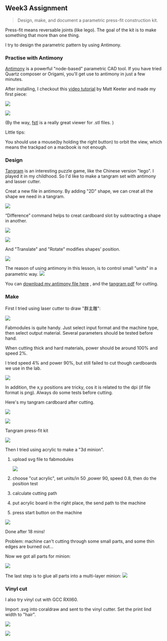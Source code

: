 

## Week3 Assignment

> Design, make, and document a parametric press-fit construction kit.

Press-fit means reversable joints (like lego). The goal of the kit is to make something that more than one thing.

I try to design the parametric pattern by using Antimony.

### Practise with Antimony
[Antimony](http://www.mattkeeter.com/projects/antimony/3/) is a powerful "node-based" parametric CAD tool. If you have tried  Quartz composer or Origami, you'll get use to antimony in just a few minutes.


After installing, I checkout this [video tutorial](http://www.mattkeeter.com/projects/antimony/3/) by Matt Keeter and made my first piece:

![](http://7xjpra.com1.z0.glb.clouddn.com/antimonyprac.png)

![](http://7xjpra.com1.z0.glb.clouddn.com/antimonytest.png)

(By the way, [fstl](http://www.mattkeeter.com/projects/fstl/) is a really great viewer for .stl files. )

Little tips:

You should use a mouse(by holding the right button) to orbit the view, which means the trackpad on a macbook is not enough.

### Design
[Tangram](https://en.wikipedia.org/wiki/Tangram) is an interesting puzzle game, like the Chinese version "lego". I played it in my childhood. So I'd like to make a tangram set with antimony and lasser cutter.

Creat a new file in antimony. By adding "2D" shape, we can creat all the shape we need in a tangram.

![](http://7xjpra.com1.z0.glb.clouddn.com/antimonys1.png)

“Difference” command helps to creat cardboard slot by subtracting a shape in another. 

![](http://7xjpra.com1.z0.glb.clouddn.com/antimonys2.png)

![](http://7xjpra.com1.z0.glb.clouddn.com/antimonys4.png)

And "Translate" and "Rotate" modifies shapes' position.

![](http://7xjpra.com1.z0.glb.clouddn.com/antimonys3.png)

The reason of using antimony in this lesson, is to control small "units" in a parametric way. 
![](http://7xjpra.com1.z0.glb.clouddn.com/antimonys5.png)

You can [download my antimony file here](https://app.box.com/s/qfndi1fv6vhbyu6gr9rfzxfjnzxoj68o) , and the [tangram pdf](https://app.box.com/s/6cdjvc3lr6gsh1rz6gguic5m02iu451d) for cutting.


### Make

First I tried using laser cutter to draw "群主雕":

![](http://7xjpra.com1.z0.glb.clouddn.com/FullSizeRender%203_shrink.jpg)

Fabmodules is quite handy. Just select input format and the machine type, then select output material. Several parameters should be tested before hand.

When cutting thick and hard materials, power should be around 100% and speed 2%.

I tried speed 4% and power 90%, but still failed to cut though  cardboards we use in the lab.

![](http://7xjpra.com1.z0.glb.clouddn.com/IMG_9517_shrink.JPG)


In addition, the x,y positions are tricky, cos it is related to the dpi (if file format is png). Always do some tests before cutting.

Here's my tangram cardboard after cutting.

![](http://7xjpra.com1.z0.glb.clouddn.com/IMG_9524_shrink.JPG)

![](http://7xjpra.com1.z0.glb.clouddn.com/IMG_9525_shrink.JPG)

Tangram press-fit kit

![](http://7xjpra.com1.z0.glb.clouddn.com/IMG_9526_shrink.JPG)

Then I tried using acrylic to make a "3d minion".

1. upload svg file to fabmodules

	![](http://7xjpra.com1.z0.glb.clouddn.com/IMG_9535_shrink.JPG)

2. choose "cut acrylic", set units/in 50 ,power 90, speed 0.8, then do the position test

3. calculate cutting path

4. put acrylic board in the right place, the send path to the machine

5. press start button on the machine

![](http://7xjpra.com1.z0.glb.clouddn.com/IMG_9536_shrink.JPG)

Done after 18 mins!

Problem: machine can't cutting through some small parts, and some thin edges are burned out...

Now we got all parts for minion:

![](http://7xjpra.com1.z0.glb.clouddn.com/IMG_9537_shrink.JPG)

The last step is to glue all parts into a multi-layer minion:
![](http://7xjpra.com1.z0.glb.clouddn.com/FullSizeRender_shrink.jpg)

### Vinyl cut

I also try vinyl cut with GCC RXII60.

Import .svg into coraldraw and sent to the vinyl cutter. Set the print lind width to "hair".

![](http://7xjpra.com1.z0.glb.clouddn.com/WeChat_1467543088.jpeg)

![](http://7xjpra.com1.z0.glb.clouddn.com/WeChat_1467543093.jpeg)



